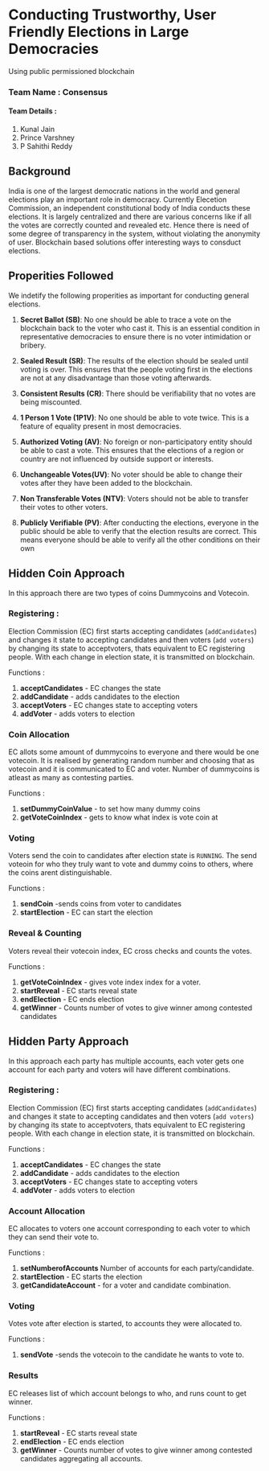 # Conducting Trustworthy, User Friendly Elections in Large Democracies

Using public permissioned blockchain

### Team Name : Consensus
#### Team Details : 
1. Kunal Jain
2. Prince Varshney
3. P Sahithi Reddy

## Background  
India is one of the largest democratic nations in the world and general elections play an important role in democracy. Currently Elecetion Commission, an independent constitutional body of India conducts these elections. It is largely centralized and there are various concerns like if all the votes are correctly counted and revealed etc. Hence there is need of some degree of transparency in the system, without violating the anonymity of user. Blockchain based solutions offer interesting ways to consduct elections.

## Properities Followed 
We indetify the following properities as important for conducting general elections.
    
1) **Secret Ballot (SB)**: No one should be able to trace a vote
on the blockchain back to the voter who cast it. This is
an essential condition in representative democracies to
ensure there is no voter intimidation or bribery.

2) **Sealed Result (SR)**: The results of the election should be
sealed until voting is over. This ensures that the people
voting first in the elections are not at any disadvantage
than those voting afterwards.

3) **Consistent Results (CR)**: There should be verifiability
that no votes are being miscounted.

4) **1 Person 1 Vote (1P1V)**: No one should be able to vote twice. This is a feature of equality present in most
democracies.

5) **Authorized Voting (AV)**: No foreign or non-participatory
entity should be able to cast a vote. This ensures that
the elections of a region or country are not influenced
by outside support or interests.

6) **Unchangeable Votes(UV)**: No voter should be able to
change their votes after they have been added to the
blockchain.
7) **Non Transferable Votes (NTV)**: Voters should not be able
to transfer their votes to other voters.
8) **Publicly Verifiable (PV)**: After conducting the elections,
everyone in the public should be able to verify that the
election results are correct. This means everyone should
be able to verify all the other conditions on their own

## Hidden Coin Approach 
 In this approach there are two types of coins Dummycoins and Votecoin. 
 ### Registering :
 Election Commission (EC) first starts accepting candidates (`addCandidates`) and changes it state to accepting candidates and then voters (`add voters`) by changing its state to acceptvoters, thats equivalent to EC registering people. With each change in election state, it is transmitted on blockchain.

 Functions :
 1. **acceptCandidates** - EC changes the state 
 2. **addCandidate** - adds candidates to the election 
 3.  **acceptVoters** - EC changes state to accepting voters
 4. **addVoter** - adds voters to election

 ### Coin Allocation 
 EC allots some amount of dummycoins to everyone and there would be one votecoin. It is realised by generating random number and choosing that as votecoin and it is communicated to EC and voter.  Number of dummycoins is atleast as many as contesting parties.

 Functions :
 1. **setDummyCoinValue** - to set how many dummy coins
 2. **getVoteCoinIndex** - gets to know what index is vote coin at
 
 ### Voting 

 Voters send the coin to candidates  after election state is `RUNNING`. The send voteoin for who they truly want to vote and dummy coins to others, where the coins arent distinguishable. 

 Functions :

 1. **sendCoin** -sends coins from voter to candidates
 2. **startElection** - EC can start the election
 
 ### Reveal & Counting
 Voters reveal their votecoin index, EC cross checks and counts the votes.

 Functions :
 1. **getVoteCoinIndex** - gives vote index index for a voter.
 2. **startReveal**  - EC starts reveal state 
 3. **endElection** - EC ends election
 4. **getWinner** - Counts number of votes to give winner among contested candidates







 ## Hidden Party Approach 
 In this approach each party has multiple accounts, each voter gets one account for each party and  voters will have different combinations.

### Registering :
 Election Commission (EC) first starts accepting candidates (`addCandidates`) and changes it state to accepting candidates and then voters (`add voters`) by changing its state to acceptvoters, thats equivalent to EC registering people. With each change in election state, it is transmitted on blockchain.

 Functions :
 1. **acceptCandidates** - EC changes the state 
 2. **addCandidate** - adds candidates to the election 
 3.  **acceptVoters** - EC changes state to accepting voters
 4. **addVoter** - adds voters to election


 ### Account Allocation
 EC allocates to voters one account corresponding to each voter to which they can send their vote to. 

 Functions :
 1. **setNumberofAccounts** Number of accounts for each party/candidate.
 2. **startElection** - EC starts the election
 3. **getCandidateAccount** - for a voter and candidate combination.


 ### Voting
 Votes vote after election is started, to accounts they were allocated to.

 Functions :
 1. **sendVote** -sends the votecoin to the candidate he wants to vote to.

 ### Results 
 EC releases list of which account belongs to who, and runs count to get winner.

 Functions :

 1. **startReveal**  - EC starts reveal state 
 2. **endElection** - EC ends election
 3. **getWinner** - Counts number of votes to give winner among contested candidates aggregating all accounts.






